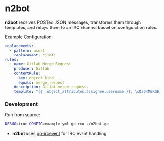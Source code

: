 # n2bot

**n2bot** receives POSTed JSON messages, transforms them through templates, and relays them to an IRC channel based on configuration rules.

Example Configuration:
```yaml
replacements:
  - pattern: user1
    replacement: cjimti
rules:
  - name: Gitlab Merge Request
    producer: Gitlab
    contentRule:
      key: object_kind
      equals: merge_request
    description: Gitlab merge request.
    template: "{{ .object_attributes.assignee.username }}, \x0304MERGE REQUEST\x03 #{{ .object_attributes.id }} is \x0313{{ .object_attributes.state }}\x03 for \x0307{{ .project.name }}\x03 {{ .project.web_url }} cc {{ .user.username }}"

```

### Development

Run from source:
```bash
DEBUG=true CONFIG=example.yml go run ./n2bot.go
```

- **n2bot** uses [go-ircevent] for IRC event handling

[go-ircevent]:https://github.com/thoj/go-ircevent
[Example Gitlab merge request]:https://docs.gitlab.com/ce/user/project/integrations/webhooks.html#merge-request-events